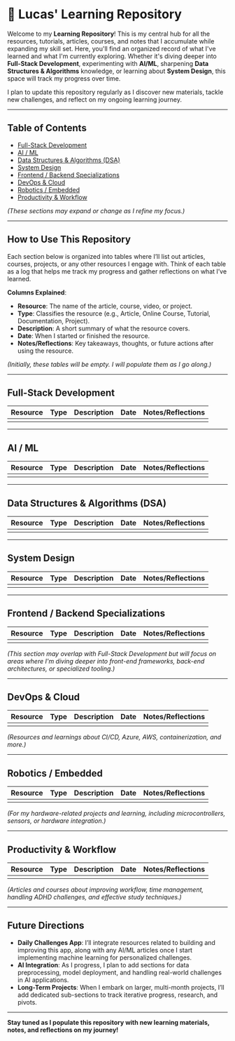 # 🌱 Lucas' Learning Repository

Welcome to my **Learning Repository**! This is my central hub for all the resources, tutorials, articles, courses, and notes that I accumulate while expanding my skill set. Here, you'll find an organized record of what I've learned and what I'm currently exploring. Whether it's diving deeper into **Full-Stack Development**, experimenting with **AI/ML**, sharpening **Data Structures & Algorithms** knowledge, or learning about **System Design**, this space will track my progress over time.

I plan to update this repository regularly as I discover new materials, tackle new challenges, and reflect on my ongoing learning journey.

---

## Table of Contents

- [Full-Stack Development](#full-stack-development)
- [AI / ML](#ai--ml)
- [Data Structures & Algorithms (DSA)](#data-structures--algorithms-dsa)
- [System Design](#system-design)
- [Frontend / Backend Specializations](#frontend--backend-specializations)
- [DevOps & Cloud](#devops--cloud)
- [Robotics / Embedded](#robotics--embedded)
- [Productivity & Workflow](#productivity--workflow)

*(These sections may expand or change as I refine my focus.)*

---

## How to Use This Repository

Each section below is organized into tables where I’ll list out articles, courses, projects, or any other resources I engage with. Think of each table as a log that helps me track my progress and gather reflections on what I’ve learned.

**Columns Explained**:  
- **Resource**: The name of the article, course, video, or project.  
- **Type**: Classifies the resource (e.g., Article, Online Course, Tutorial, Documentation, Project).  
- **Description**: A short summary of what the resource covers.  
- **Date**: When I started or finished the resource.  
- **Notes/Reflections**: Key takeaways, thoughts, or future actions after using the resource.

*(Initially, these tables will be empty. I will populate them as I go along.)*

---

## Full-Stack Development

| Resource | Type | Description | Date | Notes/Reflections |
|----------|------|-------------|------|-------------------|
|          |      |             |      |                   |

---

## AI / ML

| Resource | Type | Description | Date | Notes/Reflections |
|----------|------|-------------|------|-------------------|
|          |      |             |      |                   |

---

## Data Structures & Algorithms (DSA)

| Resource | Type | Description | Date | Notes/Reflections |
|----------|------|-------------|------|-------------------|
|          |      |             |      |                   |

---

## System Design

| Resource | Type | Description | Date | Notes/Reflections |
|----------|------|-------------|------|-------------------|
|          |      |             |      |                   |

---

## Frontend / Backend Specializations

| Resource | Type | Description | Date | Notes/Reflections |
|----------|------|-------------|------|-------------------|
|          |      |             |      |                   |

*(This section may overlap with Full-Stack Development but will focus on areas where I'm diving deeper into front-end frameworks, back-end architectures, or specialized tooling.)*

---

## DevOps & Cloud

| Resource | Type | Description | Date | Notes/Reflections |
|----------|------|-------------|------|-------------------|
|          |      |             |      |                   |

*(Resources and learnings about CI/CD, Azure, AWS, containerization, and more.)*

---

## Robotics / Embedded

| Resource | Type | Description | Date | Notes/Reflections |
|----------|------|-------------|------|-------------------|
|          |      |             |      |                   |

*(For my hardware-related projects and learning, including microcontrollers, sensors, or hardware integration.)*

---

## Productivity & Workflow

| Resource | Type | Description | Date | Notes/Reflections |
|----------|------|-------------|------|-------------------|
|          |      |             |      |                   |

*(Articles and courses about improving workflow, time management, handling ADHD challenges, and effective study techniques.)*

---

## Future Directions

- **Daily Challenges App**: I’ll integrate resources related to building and improving this app, along with any AI/ML articles once I start implementing machine learning for personalized challenges.
- **AI Integration**: As I progress, I plan to add sections for data preprocessing, model deployment, and handling real-world challenges in AI applications.
- **Long-Term Projects**: When I embark on larger, multi-month projects, I’ll add dedicated sub-sections to track iterative progress, research, and pivots.

---

**Stay tuned as I populate this repository with new learning materials, notes, and reflections on my journey!**
